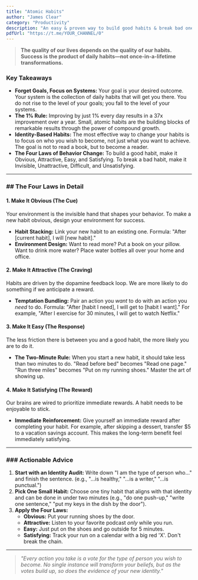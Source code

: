 ```yaml
---
title: "Atomic Habits"
author: "James Clear"
category: "Productivity"
description: "An easy & proven way to build good habits & break bad ones."
pdfUrl: "https://t.me/YOUR_CHANNEL/0"
---
```

> **The quality of our lives depends on the quality of our habits. Success is the product of daily habits—not once-in-a-lifetime transformations.**

### Key Takeaways

-   **Forget Goals, Focus on Systems:** Your goal is your desired outcome. Your system is the collection of daily habits that will get you there. You do not rise to the level of your goals; you fall to the level of your systems.
-   **The 1% Rule:** Improving by just 1% every day results in a 37x improvement over a year. Small, atomic habits are the building blocks of remarkable results through the power of compound growth.
-   **Identity-Based Habits:** The most effective way to change your habits is to focus on who you wish to become, not just what you want to achieve. The goal is not to read a book, but to become a reader.
-   **The Four Laws of Behavior Change:** To build a good habit, make it Obvious, Attractive, Easy, and Satisfying. To break a bad habit, make it Invisible, Unattractive, Difficult, and Unsatisfying.

---

### ## The Four Laws in Detail

#### 1. Make It Obvious (The Cue)
Your environment is the invisible hand that shapes your behavior. To make a new habit obvious, design your environment for success.
-   **Habit Stacking:** Link your new habit to an existing one. Formula: "After [current habit], I will [new habit]."
-   **Environment Design:** Want to read more? Put a book on your pillow. Want to drink more water? Place water bottles all over your home and office.

#### 2. Make It Attractive (The Craving)
Habits are driven by the dopamine feedback loop. We are more likely to do something if we anticipate a reward.
-   **Temptation Bundling:** Pair an action you *want* to do with an action you *need* to do. Formula: "After [habit I need], I will get to [habit I want]." For example, "After I exercise for 30 minutes, I will get to watch Netflix."

#### 3. Make It Easy (The Response)
The less friction there is between you and a good habit, the more likely you are to do it.
-   **The Two-Minute Rule:** When you start a new habit, it should take less than two minutes to do. "Read before bed" becomes "Read one page." "Run three miles" becomes "Put on my running shoes." Master the art of showing up.

#### 4. Make It Satisfying (The Reward)
Our brains are wired to prioritize immediate rewards. A habit needs to be enjoyable to stick.
-   **Immediate Reinforcement:** Give yourself an immediate reward after completing your habit. For example, after skipping a dessert, transfer $5 to a vacation savings account. This makes the long-term benefit feel immediately satisfying.

---

### ### Actionable Advice

1.  **Start with an Identity Audit:** Write down "I am the type of person who..." and finish the sentence. (e.g., "...is healthy," "...is a writer," "...is punctual.")
2.  **Pick One Small Habit:** Choose one tiny habit that aligns with that identity and can be done in under two minutes (e.g., "do one push-up," "write one sentence," "put my keys in the dish by the door").
3.  **Apply the Four Laws:**
    -   **Obvious:** Put your running shoes by the door.
    -   **Attractive:** Listen to your favorite podcast *only* while you run.
    -   **Easy:** Just put on the shoes and go outside for 5 minutes.
    -   **Satisfying:** Track your run on a calendar with a big red 'X'. Don't break the chain.

---

> *"Every action you take is a vote for the type of person you wish to become. No single instance will transform your beliefs, but as the votes build up, so does the evidence of your new identity."*
